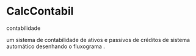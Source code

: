 # CalcContabil
contabilidade


um sistema de contabilidade de ativos e passivos de créditos de sistema automático 
desenhando o fluxograma . 
